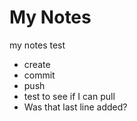 # My Notes
my notes test
- create
- commit
- push
- test to see if I can pull
- Was that last line added?
